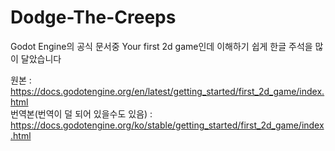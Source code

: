 # Dodge-The-Creeps
Godot Engine의 공식 문서중 Your first 2d game인데 이해하기 쉽게 한글 주석을 많이 달았습니다

원본 : https://docs.godotengine.org/en/latest/getting_started/first_2d_game/index.html \
번역본(번역이 덜 되어 있을수도 있음) : https://docs.godotengine.org/ko/stable/getting_started/first_2d_game/index.html
